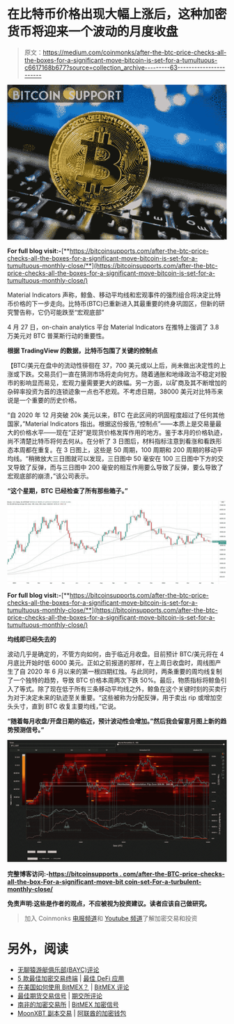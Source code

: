 # 在比特币价格出现大幅上涨后，这种加密货币将迎来一个波动的月度收盘

> 原文：<https://medium.com/coinmonks/after-the-btc-price-checks-all-the-boxes-for-a-significant-move-bitcoin-is-set-for-a-tumultuous-c6617168b677?source=collection_archive---------63----------------------->

![](img/d862fbc8f2849d7d3fb984e147a0c2d0.png)

**For full blog visit:-**[**https://bitcoinsupports.com/after-the-btc-price-checks-all-the-boxes-for-a-significant-move-bitcoin-is-set-for-a-tumultuous-monthly-close/**](https://bitcoinsupports.com/after-the-btc-price-checks-all-the-boxes-for-a-significant-move-bitcoin-is-set-for-a-tumultuous-monthly-close/)

Material Indicators 声称，鲸鱼、移动平均线和宏观事件的强烈组合将决定比特币价格的下一步走向。比特币(BTC)已重新进入其最重要的终身巩固区，但新的研究警告称，它仍可能跌至“宏观底部”

4 月 27 日，on-chain analytics 平台 Material Indicators 在推特上强调了 3.8 万美元对 BTC 普莱斯行动的重要性。

**根据 TradingView 的数据，比特币包围了关键的控制点**

【BTC/美元在盘中的流动性徘徊在 37，700 美元或以上后，尚未做出决定性的上涨或下跌。交易员们一直在猜测市场将走向何方。随着通胀和地缘政治不稳定对股市的影响显而易见，宏观力量需要更大的跌幅。另一方面，以矿商及其不断增加的杂碎率投资为首的连锁迹象一点也不悲观。不考虑日期，38000 美元对比特币来说是一个重要的历史价格。

“自 2020 年 12 月突破 20k 美元以来，BTC 在此区间的巩固程度超过了任何其他国家，”Material Indicators 指出。根据这份报告,“控制点”——本质上是交易量最大的价格水平——现在“正好”是现货价格发挥作用的地方。鉴于本月的价格轨迹，尚不清楚比特币将何去何从。在分析了 3 日图后，材料指标注意到看涨和看跌形态本周都在重复。在 3 日图上，这些是 50 周期，100 周期和 200 周期的移动平均线。“稍微放大三日图就可以发现，三日图中 50 毫安在 100 三日图中下方的交叉导致了反弹，而与三日图中 200 毫安的相互作用要么导致了反弹，要么导致了宏观底部的崩溃，”该公司表示。

**“这个星期，BTC 已经检查了所有那些箱子。”**

![](img/4552795852bbc8ccfdc0414700e782e5.png)

**For full blog visit:-**[**https://bitcoinsupports.com/after-the-btc-price-checks-all-the-boxes-for-a-significant-move-bitcoin-is-set-for-a-tumultuous-monthly-close/**](https://bitcoinsupports.com/after-the-btc-price-checks-all-the-boxes-for-a-significant-move-bitcoin-is-set-for-a-tumultuous-monthly-close/)

**均线即已经失去的**

波动几乎是确定的，不管方向如何，由于临近月收盘。目前预计 BTC/美元将在 4 月底比开始时低 6000 美元。正如之前报道的那样，在上周日收盘时，周线图产生了自 2020 年 6 月以来的第一根四期红烛。与此同时，两条重要的周均线复制了一个独特的趋势，导致 BTC 价格本周两次下跌 50%。最后，物质指标将鲸鱼引入了等式。除了现在低于所有三条移动平均线之外，鲸鱼在这个关键时刻的买卖行为对于决定未来的轨迹至关重要。“这些被称为分配反弹，用于卖出 rip 或增加空头头寸，直到 BTC 收复主要均线，”它说。

**“随着每月收盘/开盘日期的临近，预计波动性会增加。”然后我会留意月图上新的趋势预测信号。”**

![](img/4fbbdb0a6359a15deba44cfb1efbadef.png)

**完整博客访问:-**[**https://bitcoinsupports . com/after-the-BTC-price-checks-all-the-box-For-a-significant-move-bit coin-set-For-a-turbulent-monthly-close/**](https://bitcoinsupports.com/after-the-btc-price-checks-all-the-boxes-for-a-significant-move-bitcoin-is-set-for-a-tumultuous-monthly-close/)

**免责声明:这些是作者的观点，不应被视为投资建议。读者应该自己做研究。**

> 加入 Coinmonks [电报频道](https://t.me/coincodecap)和 [Youtube 频道](https://www.youtube.com/c/coinmonks/videos)了解加密交易和投资

# 另外，阅读

*   [无聊猿游艇俱乐部(BAYC)评论](https://coincodecap.com/bored-ape-yacht-club-bayc-review)
*   [5 款最佳加密交易终端](https://coincodecap.com/crypto-trading-terminals) | [最佳 DeFi 应用](https://coincodecap.com/best-defi-apps)
*   [在美国如何使用 BitMEX？](https://coincodecap.com/use-bitmex-in-usa) | [BitMEX 评论](https://coincodecap.com/bitmex-review)
*   [最佳期货交易信号](https://coincodecap.com/futures-trading-signals) | [期交所评论](https://coincodecap.com/liquid-exchange-review)
*   [南非的加密交易所](https://coincodecap.com/crypto-exchanges-in-south-africa) | [BitMEX 加密信号](https://coincodecap.com/bitmex-crypto-signals)
*   [MoonXBT 副本交易](https://coincodecap.com/moonxbt-copy-trading) | [阿联酋的加密钱包](https://coincodecap.com/crypto-wallets-in-uae)